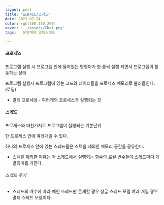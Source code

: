 ```yaml
---
layout: post
title: "프로세스/스레드"
date: 2021-07-24
color: rgb(100,150,200)
cover: '../assets/Chat.png'
tags:	운영체제 멀티스레드

---
```




##### 프로세스

프로그램 실행 시 프로그램 안에 들어있는 명령어가 한 줄씩 실행 되면서 프로그램이 활동하는 상태

프로그램 실행시 프로그램에 있는 코드와 데이터들을  프로세스 메모리로 불러들인다.(로딩)

- 멀티 프로세싱 - 여러개의 프로세스가 실행되는 것

  

##### 스레드 

프로세스와 마찬가지로 프로그램이 실행되는 기본단위

한 프로세스 안에 여러개일 수 있다.

하나의 프로세스 안에 있는 스레드들은  스택을 제외한 메모리 공간을 공유한다.



- 스택을 제외한 이유는 각 스레드에서  실행되는 함수의 로컬 변수들이 스레드마다 개별의미를 가진다.



###### 스레드 주기



- 스레드의 개수에 따라  메인 스레드만 존재할 경우 싱글 스레드 모델 여러 개일 경우 멀티 스레드 모델이다.

